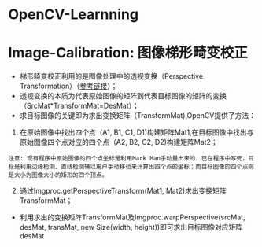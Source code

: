 # OpenCV-Learnning

Image-Calibration: 图像梯形畸变校正
=================
+ 梯形畸变校正利用的是图像处理中的透视变换（Perspective Transformation）（[参考链接](http://blog.csdn.net/xiaowei_cqu/article/details/26471527)）；
+ 透视变换的本质为代表原始图像的矩阵到代表目标图像的矩阵的变换（SrcMat*TransformMat=DesMat）；
+ 求目标图像的关键即为求出变换矩阵（TransformMat),OpenCV提供了方法：

1. 在原始图像中找出四个点（A1, B1, C1, D1)构建矩阵Mat1,在目标图像中找出与原始图像四个点对应的四个点（A2, B2, C2, D2)构建矩阵Mat2；

`注意: 现有程序中原始图像的四个点坐标是利用Mark Man手动量出来的，已在程序中写死，目标是利用边缘检测、直线检测辅以用户手动移动来计算出四个点的坐标；而目标图像的四个点则是大小为图像大小的矩形的四个顶点。`

2. 通过Imgproc.getPerspectiveTransform(Mat1, Mat2)求出变换矩阵TransformMat；

+ 利用求出的变换矩阵TransformMat及Imgproc.warpPerspective(srcMat, desMat, transMat, new Size(width, height))即可求出目标图像对应矩阵desMat


